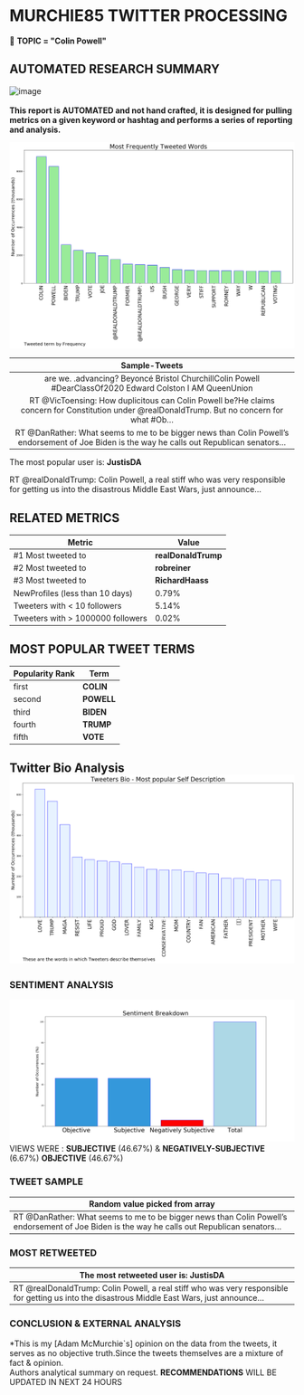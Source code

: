 # MURCHIE85 TWITTER PROCESSING 
&#x1F34E; **TOPIC = "Colin Powell"**

## AUTOMATED RESEARCH SUMMARY

![image](https://marketingplatform.google.com/about/static/images/gmp/analytics-smb-benefit.jpg)
<br></br>
<b> This report is AUTOMATED and not hand crafted, it is designed for pulling metrics on a given keyword or hashtag and performs a series of reporting and analysis.</b>



![image](TWEETS.png)



|                **Sample-Tweets**        |
| :-------------: |
| are we.    .advancing? Beyoncé Bristol ChurchillColin Powell #DearClassOf2020 Edward Colston I AM QueenUnion |
| RT @VicToensing: How duplicitous can Colin Powell be?He claims concern for Constitution under @realDonaldTrump. But no concern for what #Ob… |
| RT @DanRather: What seems to me to be bigger news than Colin Powell’s endorsement of Joe Biden is the way he calls out Republican senators… |

The most popular user is: **JustisDA**
<div class="alert alert-block alert-danger"> RT @realDonaldTrump: Colin Powell, a real stiff who was very responsible for getting us into the disastrous Middle East Wars, just announce…</div>

## RELATED METRICS<br>
| Metric | Value |
| ------------- | ------------- |
| #1 Most tweeted to  | **realDonaldTrump** |
| #2 Most tweeted to  | **robreiner** |
| #3 Most tweeted to  | **RichardHaass** |
| NewProfiles (less than 10 days) | 0.79%  |
| Tweeters with < 10 followers  | 5.14%|
| Tweeters with > 1000000 followers  | 0.02%  |



## MOST POPULAR TWEET TERMS 


| Popularity Rank  | Term |
| ------------- | ------------- |
| first  | **COLIN**  |
| second  | **POWELL**  |
| third  | **BIDEN** |
| fourth  | **TRUMP**  |
| fifth  | **VOTE**  |


## Twitter Bio Analysis![image](BIO.png)
### SENTIMENT ANALYSIS
![image](sentiment.png)
VIEWS WERE : **SUBJECTIVE**  (46.67%) & **NEGATIVELY-SUBJECTIVE** (6.67%) **OBJECTIVE** (46.67%)

### TWEET SAMPLE 
| Random value picked from array |
| ------------- |
|RT @DanRather: What seems to me to be bigger news than Colin Powell’s endorsement of Joe Biden is the way he calls out Republican senators… |

### MOST RETWEETED 

| The most retweeted user is: **JustisDA**  |
| ------------- |
| RT @realDonaldTrump: Colin Powell, a real stiff who was very responsible for getting us into the disastrous Middle East Wars, just announce… |

### CONCLUSION & EXTERNAL ANALYSIS

*This is my [Adam McMurchie`s] opinion on the data from the tweets, it serves as no objective truth.Since the tweets themselves are a mixture of fact & opinion.<br>
Authors analytical summary on request.
**RECOMMENDATIONS** WILL BE UPDATED IN NEXT  24 HOURS <br>